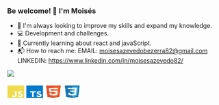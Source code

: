 ### Be welcome! 👋 I'm Moisés


<!-- **Mjackie82/Mjackie82** is a ✨ _special_ ✨ repository because its `README.md` (this file) appears on your GitHub profile. -->

- 🔭 I'm always looking to improve my skills and expand my knowledge.
- 💻 Development and challenges.
- 🌱 Currently learning about react and javaScript.
- 📬 How to reach me: EMAIL: moisesazevedobezerra82@gmail.com LINKEDIN: https://www.linkedin.com/in/moisesazevedo82/


 <img height="180em" src="https://github-readme-stats.vercel.app/api/top-langs/?username=Mjackie82&layout=compact&langs_count=7&theme=dark"/>
  
<div style="display: inline_block"><br>
  <img align="center" alt="Moises-Js" height="30" width="40" src="https://raw.githubusercontent.com/devicons/devicon/master/icons/javascript/javascript-plain.svg">
  <img align="center" alt="Moises-Ts" height="30" width="40" src="https://raw.githubusercontent.com/devicons/devicon/master/icons/typescript/typescript-plain.svg">
  <img align="center" alt="Moises-HTML" height="30" width="40" src="https://raw.githubusercontent.com/devicons/devicon/master/icons/html5/html5-original.svg">
  <img align="center" alt="Moises-CSS" height="30" width="40" src="https://raw.githubusercontent.com/devicons/devicon/master/icons/css3/css3-original.svg">
</div>
  
  
